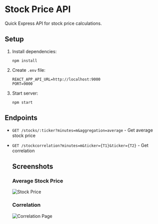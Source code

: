 # Stock Price API

Quick Express API for stock price calculations.

## Setup

1. Install dependencies:

   ```
   npm install
   ```

2. Create `.env` file:

   ```
   REACT_APP_API_URL=http://localhost:9000
   PORT=9000

   ```

3. Start server:
   ```
   npm start
   ```

## Endpoints

- `GET /stocks/:ticker?minutes=m&aggregation=average` - Get average stock price
- `GET /stockcorrelation?minutes=m&ticker={T1}&ticker={T2}` - Get correlation


   ## Screenshots

   ### Average Stock Price
   ![Stock Price](output/Average%20stock%20price.png)

   ### Correlation 
   ![Correlation Page](output/Correlation.png)
